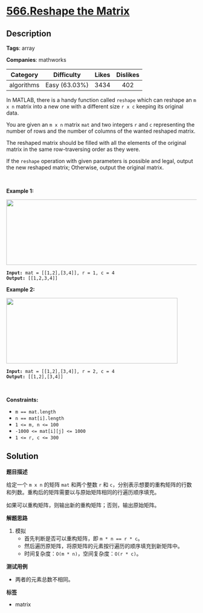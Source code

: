 # [566.Reshape the Matrix](https://leetcode.com/problems/reshape-the-matrix/description/)

## Description

**Tags**: array

**Companies**: mathworks

|  Category  |  Difficulty   | Likes | Dislikes |
| :--------: | :-----------: | :---: | :------: |
| algorithms | Easy (63.03%) | 3434  |   402    |

<p>In MATLAB, there is a handy function called <code>reshape</code> which can reshape an <code>m x n</code> matrix into a new one with a different size <code>r x c</code> keeping its original data.</p>
<p>You are given an <code>m x n</code> matrix <code>mat</code> and two integers <code>r</code> and <code>c</code> representing the number of rows and the number of columns of the wanted reshaped matrix.</p>
<p>The reshaped matrix should be filled with all the elements of the original matrix in the same row-traversing order as they were.</p>
<p>If the <code>reshape</code> operation with given parameters is possible and legal, output the new reshaped matrix; Otherwise, output the original matrix.</p>
<p>&nbsp;</p>
<p><strong class="example">Example 1:</strong></p>
<img alt="" src="https://assets.leetcode.com/uploads/2021/04/24/reshape1-grid.jpg" style="width: 613px; height: 173px;" />
<pre><code><strong>Input:</strong> mat = [[1,2],[3,4]], r = 1, c = 4
<strong>Output:</strong> [[1,2,3,4]]</code></pre>
<p><strong class="example">Example 2:</strong></p>
<img alt="" src="https://assets.leetcode.com/uploads/2021/04/24/reshape2-grid.jpg" style="width: 453px; height: 173px;" />
<pre><code><strong>Input:</strong> mat = [[1,2],[3,4]], r = 2, c = 4
<strong>Output:</strong> [[1,2],[3,4]]</code></pre>
<p>&nbsp;</p>
<p><strong>Constraints:</strong></p>
<ul>
  <li><code>m == mat.length</code></li>
  <li><code>n == mat[i].length</code></li>
  <li><code>1 &lt;= m, n &lt;= 100</code></li>
  <li><code>-1000 &lt;= mat[i][j] &lt;= 1000</code></li>
  <li><code>1 &lt;= r, c &lt;= 300</code></li>
</ul>

## Solution

**题目描述**

给定一个 `m x n` 的矩阵 `mat` 和两个整数 `r` 和 `c`，分别表示想要的重构矩阵的行数和列数。重构后的矩阵需要以与原始矩阵相同的行遍历顺序填充。

如果可以重构矩阵，则输出新的重构矩阵；否则，输出原始矩阵。

**解题思路**

1. 模拟
   - 首先判断是否可以重构矩阵，即 `m * n == r * c`。
   - 然后遍历原矩阵，将原矩阵的元素按行遍历的顺序填充到新矩阵中。
   - 时间复杂度：`O(m * n)`，空间复杂度：`O(r * c)`。

**测试用例**

- 两者的元素总数不相同。

**标签**

- matrix
